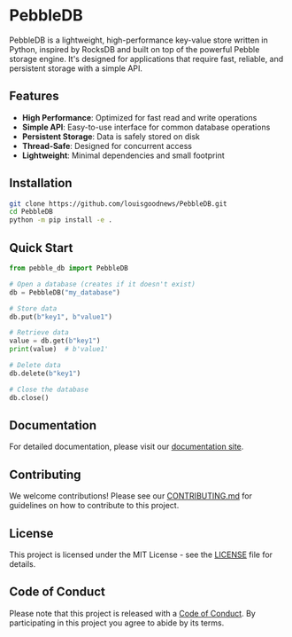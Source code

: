 # PebbleDB

PebbleDB is a lightweight, high-performance key-value store written in Python, inspired by RocksDB and built on top of the powerful Pebble storage engine. It's designed for applications that require fast, reliable, and persistent storage with a simple API.

## Features

- **High Performance**: Optimized for fast read and write operations
- **Simple API**: Easy-to-use interface for common database operations
- **Persistent Storage**: Data is safely stored on disk
- **Thread-Safe**: Designed for concurrent access
- **Lightweight**: Minimal dependencies and small footprint

## Installation

```bash
git clone https://github.com/louisgoodnews/PebbleDB.git
cd PebbleDB
python -m pip install -e .
```

## Quick Start

```python
from pebble_db import PebbleDB

# Open a database (creates if it doesn't exist)
db = PebbleDB("my_database")

# Store data
db.put(b"key1", b"value1")

# Retrieve data
value = db.get(b"key1")
print(value)  # b'value1'

# Delete data
db.delete(b"key1")

# Close the database
db.close()
```

## Documentation

For detailed documentation, please visit our [documentation site](https://pebbledb.readthedocs.io/).

## Contributing

We welcome contributions! Please see our [CONTRIBUTING.md](CONTRIBUTING.md) for guidelines on how to contribute to this project.

## License

This project is licensed under the MIT License - see the [LICENSE](LICENSE) file for details.

## Code of Conduct

Please note that this project is released with a [Code of Conduct](CODE_OF_CONDUCT.md). By participating in this project you agree to abide by its terms.
